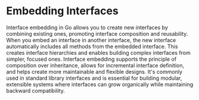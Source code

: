 # Embedding Interfaces

Interface embedding in Go allows you to create new interfaces by combining existing ones, promoting interface composition and reusability. When you embed an interface in another interface, the new interface automatically includes all methods from the embedded interface. This creates interface hierarchies and enables building complex interfaces from simpler, focused ones. Interface embedding supports the principle of composition over inheritance, allows for incremental interface definition, and helps create more maintainable and flexible designs. It's commonly used in standard library interfaces and is essential for building modular, extensible systems where interfaces can grow organically while maintaining backward compatibility.